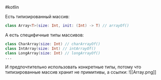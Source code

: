 #kotlin 

Есть типизированный массив:
``` kotlin
class Array<T>(size: Int, init: (Int) -> T) // arrayOf()
```
А есть специфичные типы массивов:
``` kotlin
class CharArray(size: Int) // charArrayOf()
class IntArray(size: Int) // intArrayOf()
class LongArray(size: Int) // longArrayOf()
...
```

И предпочтительно использовать конкретные типы, потому что типизированные массив хранит не примитивы, а ссылки:
![[Array.png]]